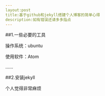 ```yaml
---
layout:post
title:基于github和jekyll搭建个人博客的简单心得
description:如有错误还请多多指点
---
```



##1.一些必要的工具

操作系统：ubuntu

使用软件：Atom

   ......

##2.安装jekyll

个人觉得非常麻烦
